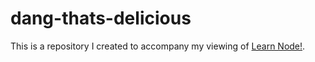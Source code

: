 # dang-thats-delicious

This is a repository I created to accompany my viewing of [Learn Node!](https://github.com/wesbos/Learn-Node).
